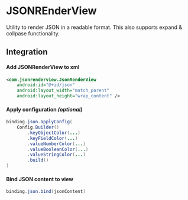 # JSONREnderView

Utility to render JSON in a readable format. This also supports expand & collpase functionality.

## Integration

#### Add JSONRenderView to xml
```xml
<com.jsonrenderview.JsonRenderView
    android:id="@+id/json"
    android:layout_width="match_parent"
    android:layout_height="wrap_content" />
```

#### Apply configuration *(optional)*
```java
binding.json.applyConfig(
    Config.Builder()
        .keyObjectColor(...)
        .keyFieldColor(...)
        .valueNumberColor(...)
        .valueBooleanColor(...)
        .valueStringColor(...)
        .build()
)
```

#### Bind JSON content to view
```java
binding.json.bind(jsonContent)
```
